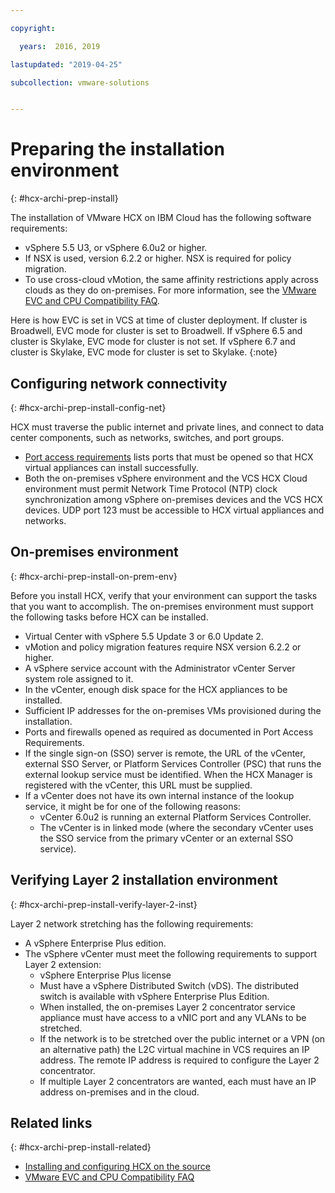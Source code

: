 ```yaml
---

copyright:

  years:  2016, 2019

lastupdated: "2019-04-25"

subcollection: vmware-solutions


---
```

# Preparing the installation environment
{: #hcx-archi-prep-install}

The installation of VMware HCX on IBM Cloud has the following software requirements:
* vSphere 5.5 U3, or vSphere 6.0u2 or higher.
* If NSX is used, version 6.2.2 or higher. NSX is required for policy migration.
* To use cross-cloud vMotion, the same affinity restrictions apply across clouds as they do on-premises. For more information, see the [VMware EVC and CPU Compatibility FAQ](https://kb.vmware.com/s/article/1005764).

Here is how EVC is set in VCS at time of cluster deployment. If cluster is Broadwell, EVC mode for cluster is set to Broadwell. If vSphere 6.5 and cluster is Skylake, EVC mode for cluster is not set. If vSphere 6.7 and cluster is Skylake, EVC mode for cluster is set to Skylake. {:note}

## Configuring network connectivity
{: #hcx-archi-prep-install-config-net}

HCX must traverse the public internet and private lines, and connect to data center components, such as networks, switches, and port groups.
* [Port access requirements](/docs/services/vmwaresolutions/archiref/hcx-archi?topic=vmware-solutions-hcx-archi-port-req) lists ports that must be opened so that HCX virtual appliances can install successfully.
* Both the on-premises vSphere environment and the VCS HCX Cloud environment must permit Network Time Protocol (NTP) clock synchronization among vSphere on-premises devices and the VCS HCX devices. UDP port 123 must be accessible to HCX virtual appliances and networks.

## On-premises environment
{: #hcx-archi-prep-install-on-prem-env}

Before you install HCX, verify that your environment can support the tasks that you want to accomplish. The on-premises environment must support the following tasks before HCX can be installed.
* Virtual Center with vSphere 5.5 Update 3 or 6.0 Update 2.
* vMotion and policy migration features require NSX version 6.2.2 or higher.
* A vSphere service account with the Administrator vCenter Server system role assigned to it.
* In the vCenter, enough disk space for the HCX appliances to be installed.
* Sufficient IP addresses for the on-premises VMs provisioned during the installation.
* Ports and firewalls opened as required as documented in Port Access Requirements.
* If the single sign-on (SSO) server is remote, the URL of the vCenter, external SSO Server, or Platform Services Controller (PSC) that runs the external lookup service must be identified. When the HCX Manager is registered with the vCenter, this URL must be supplied.
* If a vCenter does not have its own internal instance of the lookup service, it might be for one of the following reasons:
  * vCenter 6.0u2 is running an external Platform Services Controller.
  * The vCenter is in linked mode (where the secondary vCenter uses the SSO service from the primary vCenter or an external SSO service).

## Verifying Layer 2 installation environment
{: #hcx-archi-prep-install-verify-layer-2-inst}

Layer 2 network stretching has the following requirements:
* A vSphere Enterprise Plus edition.
* The vSphere vCenter must meet the following requirements to support Layer 2 extension:
  * vSphere Enterprise Plus license
  * Must have a vSphere Distributed Switch (vDS). The distributed switch is available with vSphere Enterprise Plus Edition.
  * When installed, the on-premises Layer 2 concentrator service appliance must have access to a vNIC port and any VLANs to be stretched.
  * If the network is to be stretched over the public internet or a VPN (on an alternative path) the L2C virtual machine in VCS requires an IP address. The remote IP address is required to configure the Layer 2 concentrator.
  * If multiple Layer 2 concentrators are wanted, each must have an IP address on-premises and in the cloud.

## Related links
{: #hcx-archi-prep-install-related}

* [Installing and configuring HCX on the source](/docs/services/vmwaresolutions/archiref/hcx-archi?topic=vmware-solutions-hcx-archi-install-cfg-src)
* [VMware EVC and CPU Compatibility FAQ](https://kb.vmware.com/s/article/1005764)

